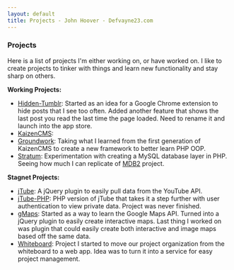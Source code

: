 ```yaml
---
layout: default
title: Projects - John Hoover - Defvayne23.com
---
```

### Projects

Here is a list of projects I'm either working on, or have worked on. I like to create projects to tinker with things and learn new functionality and stay sharp on others.

**Working Projects:**

  * [Hidden-Tumblr](https://github.com/defvayne23/Hidden-Tumblr): Started as an idea for a Google Chrome extension to hide posts that I see too often. Added another feature that shows the last post you read the last time the page loaded. Need to rename it and launch into the app store.
  * [KaizenCMS](https://github.com/defvayne23/KaizenCMS):
  * [Groundwork](https://github.com/defvayne23/Groundwork): Taking what I learned from the first generation of KaizenCMS to create a new framework to better learn PHP OOP.
  * [Stratum](https://github.com/defvayne23/Stratum): Experimentation with creating a MySQL database layer in PHP. Seeing how much I can replicate of [MDB2](http://pear.php.net/package/MDB2/redirected) project.

**Stagnet Projects:**

  * [jTube](https://github.com/defvayne23/jTube): A jQuery plugin to easily pull data from the YouTube API.
  * [jTube-PHP](https://github.com/defvayne23/jTube-PHP): PHP version of jTube that takes it a step further with user authentication to view private data. Project was never finished.
  * [gMaps](https://github.com/defvayne23/gMaps): Started as a way to learn the Google Maps API. Turned into a jQuery plugin to easily create interactive maps. Last thing I worked on was plugin that could easily create both interactive and image maps based off the same data.
  * [Whiteboard](https://github.com/defvayne23/Whiteboard): Project I started to move our project organization from the whiteboard to a web app. Idea was to turn it into a service for easy project management.
